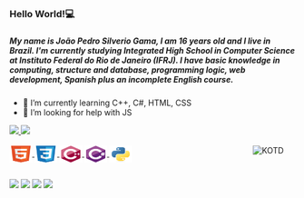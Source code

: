 ## <h3>Hello World!💻<h3>

<h5>My name is João Pedro Silverio Gama, I am 16 years old and I live in Brazil. I'm currently studying Integrated High School in Computer Science at Instituto Federal do Rio de Janeiro (IFRJ). I have basic knowledge in computing, structure and database, programming logic, web development, Spanish plus an incomplete English course.</h5>

- 🌱 I’m currently learning C++, C#, HTML, CSS
- 🤔 I’m looking for help with JS

<div>
  <a href="https://github.com/SoftboyKotd">
  <img height="180em" src="https://github-readme-stats.vercel.app/api?username=SoftboyKotd&show_icons=true&theme=synthwave&include_all_commits=true&count_private=true"/>
  <img height="180em" src="https://github-readme-stats.vercel.app/api/top-langs/?username=SoftboyKotd&layout=compact&langs_count=7&theme=synthwave"/>
</div>
<div style="display: inline_block"><br>
  <img align="center" alt="KOTD-HTML" height="30" width="40" src="https://github.com/devicons/devicon/blob/master/icons/html5/html5-original.svg">
  <img align="center" alt="KOTD-CSS" height="30" width="40" src="https://github.com/devicons/devicon/blob/master/icons/css3/css3-original.svg">
  <img align="center" alt="KOTD-C++" height="30" width="40" src="https://github.com/devicons/devicon/blob/master/icons/cplusplus/cplusplus-original.svg">
  <img align="center" alt="KOTD-Csharp" height="30" width="40" src="https://github.com/devicons/devicon/blob/master/icons/csharp/csharp-original.svg">
  <img align="center" alt="KOTD-Python" height="30" width="40" src="https://github.com/devicons/devicon/blob/master/icons/python/python-original.svg">
  <img align="right" width="75px" height="45px" alt="KOTD" src="https://steamuserimages-a.akamaihd.net/ugc/961969524128399188/C2A006B860AA5B888B4138AFA7139DFB71F8EDE6/?imw=5000&imh=5000&ima=fit&impolicy=Letterbox&imcolor=%23000000&letterbox=false">
</div>
  
 ##
 
<div> 
  <a href="https://www.youtube.com/channel/UC-hOJzGdK4HPYLUna4ccBrw" target="_blank"><img src="https://img.shields.io/badge/YouTube-FF0000?style=for-the-badge&logo=youtube&logoColor=white" target="_blank"></a>
  <a href="https://www.instagram.com/mulekotd/" target="_blank"><img src="https://img.shields.io/badge/-Instagram-%23E4405F?style=for-the-badge&logo=instagram&logoColor=white" target="_blank"></a>
 <a href="https://discord.com/channels/464554898596298762/464555306354212875" target="_blank"><img src="https://img.shields.io/badge/Discord-7289DA?style=for-the-badge&logo=discord&logoColor=white" target="_blank"></a> 
  <a href = "mailto:joaopedro.gama0675@gmail.com"><img src="https://img.shields.io/badge/-Gmail-%23333?style=for-the-badge&logo=gmail&logoColor=white" target="_blank"></a> 
</div>
